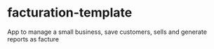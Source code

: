 # facturation-template
App to manage a small business, save customers, sells and generate reports as facture
